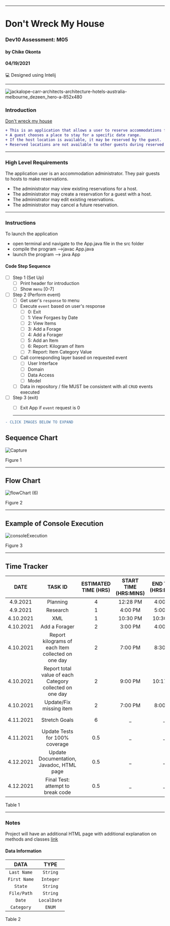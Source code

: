 ____________________________________
# Don't Wreck My House 
### Dev10 Assessment: M05
#### by Chike Okonta
#### 04/19/2021
💻 Designed using Intelij

_______________________________________________________
![jackalope-carr-architects-architecture-hotels-australia-melbourne_dezeen_hero-a-852x480](https://user-images.githubusercontent.com/40407778/114541186-001f4a00-9c1c-11eb-90bf-7aa6e4430080.jpg)


### Introduction
[Don't wreck my house](https://stage3talent.brightspace.com/d2l/le/content/6716/viewContent/3713/View)  
```diff
+ This is an application that allows a user to reserve accommodations for a guest with a host.
+ A guest chooses a place to stay for a specific date range. 
+ If the host location is available, it may be reserved by the guest. 
+ Reserved locations are not available to other guests during reserved dates.
```
___________________________________________________
### High Level Requirements
The application user is an accommodation administrator. They pair guests to hosts to make reservations.

- The administrator may view existing reservations for a host.
- The administrator may create a reservation for a guest with a host.
- The administrator may edit existing reservations.
- The administrator may cancel a future reservation.

___________________________________________________
### Instructions
To launch the application
- open terminal and navigate to the App.java file in the src folder
- compile the program
  -->javac App.java
- launch the program
  --> java App

#### Code Step Sequence
* [ ] Step 1 (Set Up)
  * [ ] Print header for introduction
  * [ ] Show `menu` [0-7]
* [ ] Step 2 (Perform event)
  * [ ] Get user's `response` to menu
  * [ ] Execute `event` based on user's response
    * [ ] 0: Exit
    * [ ] 1: View Forgaes by Date
    * [ ] 2: View Items
    * [ ] 3: Add a Forage
    * [ ] 4: Add a Forager
    * [ ] 5: Add an Item
    * [ ] 6: Report: Kilogram of Item
    * [ ] 7: Report: Item Category Value
  * [ ] Call corresponding layer based on requested event 
    * [ ] User Interface
    * [ ] Domain
    * [ ] Data Access
    * [ ] Model
  * [ ] Data in repository / file MUST be consistent with all `CRUD` events executed
* [ ] Step 3 (exit)
  * [ ] Exit App if `event` request is 0
  
   
  _________________________________________________________________________
 ```diff
 - CLICK IMAGES BELOW TO EXPAND
 ```
## Sequence Chart
![Capture](https://user-images.githubusercontent.com/40407778/114239940-5a828700-994c-11eb-91e0-beb4da31f61b.JPG)

Figure 1
 ______________________________________________________________________
## Flow Chart
![flowChart (6)](https://user-images.githubusercontent.com/40407778/114236959-fa89e180-9947-11eb-858a-4c65e96baf47.jpg)


Figure 2
 ______________________________________________________________________
## Example of Console Execution
![consoleExecution](https://user-images.githubusercontent.com/40407778/114225876-809e2c00-9938-11eb-90f3-33a0baf2648c.JPG)

Figure 3
____________________________________________________________________
## Time Tracker

|DATE |TASK ID|ESTIMATED TIME (HRS) | START TIME (HRS:MINS)|END TIME (HRS:MINS)| STATUS
|:---:| :---: | :---:               | :---:                |:---:              |:---:
|4.9.2021| Planning| 4              | 12:28 PM             | 4:00 PM           | Completed
|4.9.2021| Research | 1              | 4:00 PM | 5:00 PM | Completed
|4.10.2021| XML | 1              | 10:30 PM | 10:30 PM |Completed
|4.10.2021| Add a Forager| 2              | 3:00 PM | 4:00 PM | Completed
|4.10.2021| Report kilograms of each Item collected on one day  | 2             | 7:00 PM | 8:30 PM |Completed
|4.10.2021| Report total value of each Category collected on one day| 2              | 9:00 PM | 10:17 PM | Completed
|4.10.2021| Update/Fix missing item | 2              | 7:00 PM | 8:00 PM | Completed
|4.11.2021| Stretch Goals | 6              | _             | _           | In progress
|4.11.2021| Update Tests for 100% coverage| 0.5              | _ | _ | Not Started
|4.12.2021| Update Documentation, Javadoc, HTML page| 0.5              | _ | _ | In progress
|4.12.2021| Final Test: attempt to break code| 0.5              | _ | _ | Not Started


Table 1


 ________________________________________________________
### Notes
 Project will have an additional HTML page with additional explanation on methods and classes
[link](todo)

#### Data Information
  
  |DATA| TYPE
  | :---:|:---:
  |`Last Name`| `String`
  | `First Name` |`Integer`
  | `State`| `String`
  | `File/Path`|`String`
  | `Date`| `LocalDate`
  | `Category`| `ENUM`

Table 2


